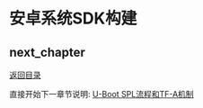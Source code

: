 # 安卓系统SDK构建

## next_chapter

[返回目录](../README.md)

直接开始下一章节说明: [U-Boot SPL流程和TF-A机制](./ch02-17.spl_and_tfa.md)
